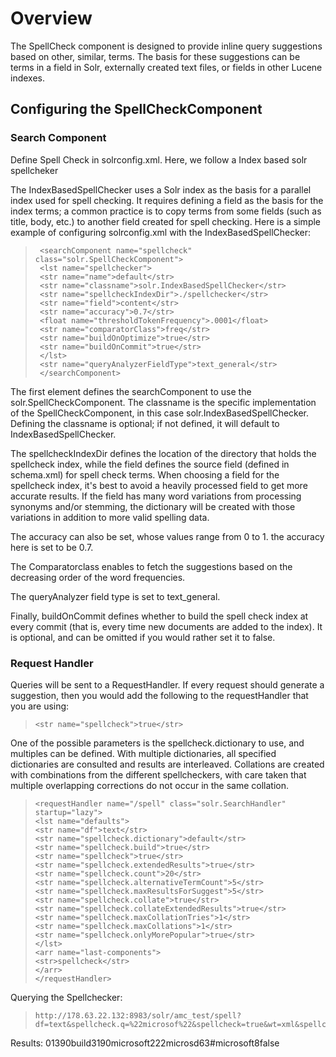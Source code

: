 # **Overview**
The SpellCheck component is designed to provide inline query suggestions based on other, similar, terms. The basis for these suggestions can be terms in a field in Solr, externally created text files, or fields in other Lucene indexes.

## **Configuring the SpellCheckComponent**
### **Search Component**
Define Spell Check in solrconfig.xml.
Here, we follow a Index based solr spellcheker


The IndexBasedSpellChecker uses a Solr index as the basis for a parallel index used for spell checking. It requires defining a field as the basis for the index terms; a common practice is to copy terms from some fields (such as title, body, etc.) to another field created for spell checking. Here is a simple example of configuring solrconfig.xml with the IndexBasedSpellChecker:

>      <searchComponent name="spellcheck" class="solr.SpellCheckComponent">  
>      <lst name="spellchecker">
>      <str name="name">default</str>    
>      <str name="classname">solr.IndexBasedSpellChecker</str>    
>      <str name="spellcheckIndexDir">./spellchecker</str>    
>      <str name="field">content</str>
>      <str name="accuracy">0.7</str> 
>      <float name="thresholdTokenFrequency">.0001</float>
>      <str name="comparatorClass">freq</str>
>      <str name="buildOnOptimize">true</str>     
>      <str name="buildOnCommit">true</str>
>      </lst>
>      <str name="queryAnalyzerFieldType">text_general</str>
>      </searchComponent>

The first element defines the searchComponent to use the solr.SpellCheckComponent. The classname is the specific implementation of the SpellCheckComponent, in this case solr.IndexBasedSpellChecker. Defining the classname is optional; if not defined, it will default to IndexBasedSpellChecker.

The spellcheckIndexDir defines the location of the directory that holds the spellcheck index, while the field defines the source field (defined in schema.xml) for spell check terms. When choosing a field for the spellcheck index, it's best to avoid a heavily processed field to get more accurate results. If the field has many word variations from processing synonyms and/or stemming, the dictionary will be created with those variations in addition to more valid spelling data.

The accuracy can also be set, whose values range from 0 to 1. the accuracy here is set to be 0.7.

The Comparatorclass enables to fetch the suggestions based on the decreasing order of the word frequencies.

The queryAnalyzer field type is set to text_general.

Finally, buildOnCommit defines whether to build the spell check index at every commit (that is, every time new documents are added to the index). It is optional, and can be omitted if you would rather set it to false.

### **Request Handler**
Queries will be sent to a RequestHandler. If every request should generate a suggestion, then you would add the following to the requestHandler that you are using:

>     <str name="spellcheck">true</str>

One of the possible parameters is the spellcheck.dictionary to use, and multiples can be defined. With multiple dictionaries, all specified dictionaries are consulted and results are interleaved. Collations are created with combinations from the different spellcheckers, with care taken that multiple overlapping corrections do not occur in the same collation.

>     <requestHandler name="/spell" class="solr.SearchHandler" startup="lazy">
>     <lst name="defaults">
>     <str name="df">text</str>
>     <str name="spellcheck.dictionary">default</str>
>     <str name="spellcheck.build">true</str> 
>     <str name="spellcheck">true</str>
>     <str name="spellcheck.extendedResults">true</str>       
>     <str name="spellcheck.count">20</str>
>     <str name="spellcheck.alternativeTermCount">5</str>
>     <str name="spellcheck.maxResultsForSuggest">5</str>       
>     <str name="spellcheck.collate">true</str>
>     <str name="spellcheck.collateExtendedResults">true</str>  
>     <str name="spellcheck.maxCollationTries">1</str>
>     <str name="spellcheck.maxCollations">1</str>
>     <str name="spellcheck.onlyMorePopular">true</str>            
>     </lst>
>     <arr name="last-components">
>     <str>spellcheck</str>
>     </arr>
>     </requestHandler>

Querying the Spellchecker:
>     http://178.63.22.132:8983/solr/amc_test/spell?df=text&spellcheck.q=%22microsof%22&spellcheck=true&wt=xml&spellcheck.collateParam.q.op=AND

Results:
<response><lst name="responseHeader"><int name="status">0</int><int name="QTime">1390</int></lst><str name="command">build</str><result name="response" numFound="0" start="0"/><lst name="spellcheck"><lst name="suggestions"><lst name="microsof"><int name="numFound">3</int><int name="startOffset">1</int><int name="endOffset">9</int><int name="origFreq">0</int><arr name="suggestion"><lst><str name="word">microsoft</str><int name="freq">222</int></lst><lst><str name="word">microsd</str><int name="freq">63</int></lst><lst><str name="word">#microsoft</str><int name="freq">8</int></lst></arr></lst><bool name="correctlySpelled">false</bool></lst></lst></response>

